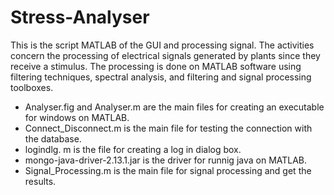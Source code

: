 # Stress-Analyser
This is the script MATLAB of the GUI and processing signal. The activities concern the processing of electrical signals generated by plants since they receive a stimulus. The processing is done on MATLAB software using filtering techniques, spectral analysis, and filtering and signal processing toolboxes.

- Analyser.fig and Analyser.m are the main files for creating an executable for windows on MATLAB.
- Connect_Disconnect.m is the main file for testing the connection with the database.
- logindlg. m is the file for creating a log in dialog box.
- mongo-java-driver-2.13.1.jar is the driver for runnig java on MATLAB.
- Signal_Processing.m is the main file for signal processing and get the results.
